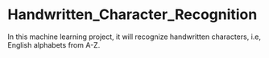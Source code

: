 # Handwritten_Character_Recognition
In this machine learning project, it will recognize handwritten characters, i.e, English alphabets from A-Z. 
